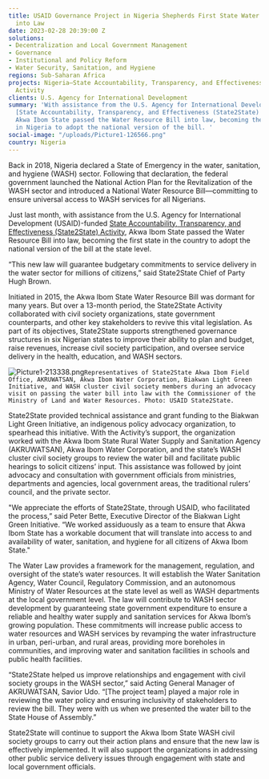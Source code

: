 ```yaml
---
title: USAID Governance Project in Nigeria Shepherds First State Water Resource Bill
  into Law
date: 2023-02-28 20:39:00 Z
solutions:
- Decentralization and Local Government Management
- Governance
- Institutional and Policy Reform
- Water Security, Sanitation, and Hygiene
regions: Sub-Saharan Africa
projects: Nigeria—State Accountability, Transparency, and Effectiveness (State2State)
  Activity
clients: U.S. Agency for International Development
summary: 'With assistance from the U.S. Agency for International Development (USAID)-funded
  [State Accountability, Transparency, and Effectiveness (State2State) Activity](https://www.dai.com/our-work/projects/nigeria-state-accountability-transparency-and-effectiveness-state2state-activity),
  Akwa Ibom State passed the Water Resource Bill into law, becoming the first state
  in Nigeria to adopt the national version of the bill. '
social-image: "/uploads/Picture1-126566.png"
country: Nigeria
---
```


Back in 2018, Nigeria declared a State of Emergency in the water, sanitation, and hygiene (WASH) sector. Following that declaration, the federal government launched the National Action Plan for the Revitalization of the WASH sector and introduced a National Water Resource Bill—committing to ensure universal access to WASH services for all Nigerians. 

Just last month, with assistance from the U.S. Agency for International Development (USAID)-funded [State Accountability, Transparency, and Effectiveness (State2State) Activity](https://www.dai.com/our-work/projects/nigeria-state-accountability-transparency-and-effectiveness-state2state-activity), Akwa Ibom State passed the Water Resource Bill into law, becoming the first state in the country to adopt the national version of the bill at the state level. 

“This new law will guarantee budgetary commitments to service delivery in the water sector for millions of citizens,” said State2State Chief of Party Hugh Brown.

Initiated in 2015, the Akwa Ibom State Water Resource Bill was dormant for many years. But over a 13-month period, the State2State Activity collaborated with civil society organizations, state government counterparts, and other key stakeholders to revive this vital legislation. As part of its objectives, State2State supports strengthened governance structures in six Nigerian states to improve their ability to plan and budget, raise revenues, increase civil society participation, and oversee service delivery in the health, education, and WASH sectors. 

![Picture1-213338.png](/uploads/Picture1-213338.png)`Representatives of State2State Akwa Ibom Field Office, AKRUWATSAN, Akwa Ibom Water Corporation, Biakwan Light Green Initiative, and WASH cluster civil society members during an advocacy visit on passing the water bill into law with the Commissioner of the Ministry of Land and Water Resources. Photo: USAID State2State.`

State2State provided technical assistance and grant funding to the Biakwan Light Green Initiative, an indigenous policy advocacy organization, to spearhead this initiative. With the Activity’s support, the organization worked with the Akwa Ibom State Rural Water Supply and Sanitation Agency (AKRUWATSAN), Akwa Ibom Water Corporation, and the state’s WASH cluster civil society groups to review the water bill and facilitate public hearings to solicit citizens’ input. This assistance was followed by joint advocacy and consultation with government officials from ministries, departments and agencies, local government areas, the traditional rulers’ council, and the private sector. 

"We appreciate the efforts of State2State, through USAID, who facilitated the process,” said Peter Bette, Executive Director of the Biakwan Light Green Initiative. “We worked assiduously as a team to ensure that Akwa Ibom State has a workable document that will translate into access to and availability of water, sanitation, and hygiene for all citizens of Akwa Ibom State."

The Water Law provides a framework for the management, regulation, and oversight of the state’s water resources. It will establish the Water Sanitation Agency, Water Council, Regulatory Commission, and an autonomous Ministry of Water Resources at the state level as well as WASH departments at the local government level. The law will contribute to WASH sector development by guaranteeing state government expenditure to ensure a reliable and healthy water supply and sanitation services for Akwa Ibom’s growing population. These commitments will increase public access to water resources and WASH services by revamping the water infrastructure in urban, peri-urban, and rural areas, providing more boreholes in communities, and improving water and sanitation facilities in schools and public health facilities. 

“State2State helped us improve relationships and engagement with civil society groups in the WASH sector,” said Acting General Manager of AKRUWATSAN, Savior Udo. “[The project team] played a major role in reviewing the water policy and ensuring inclusivity of stakeholders to review the bill. They were with us when we presented the water bill to the State House of Assembly.”

State2State will continue to support the Akwa Ibom State WASH civil society groups to carry out their action plans and ensure that the new law is effectively implemented. It will also support the organizations in addressing other public service delivery issues through engagement with state and local government officials.